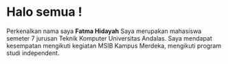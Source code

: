 # Halo semua !
Perkenalkan nama saya **Fatma Hidayah**
Saya merupakan mahasiswa semeter 7 jurusan Teknik Komputer Universitas Andalas. 
Saya mendapat kesempatan mengikuti kegiatan MSIB Kampus Merdeka, mengikuti program studi independent.


